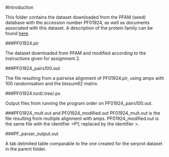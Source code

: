 #Introduction

This folder contains the dataset downloaded from the PFAM (seed) 
database with the accession number PF01924, as well as documents 
associated with this dataset. A description of the protein family can be 
found [here](pfam.xfam.org/family/PF01924).

###PF01924.pir

The dataset downloaded from PFAM and modified according to the 
instructions given for assignment 2.

###PF01924_pairs100.out

The file resulting from a pairwise alignment of PF01924.pir, using amps 
with 100 randomisation and the blosum62 matrix.

###PF01924.tord/.tree/.ps

Output files from running the program order on PF01924_pairs100.out.

###PF01924_mult.out and PF01924_modified.out
PF01924_mult.out is the file resulting from multiple alignment with 
amps. PF01924_modified.out is the same file with the identifier >P1; 
replaced by the identifier >.

###PF_parser_output.out

A tab delimited table comparable to the one created for the serprot 
dataset in the parent folder.
